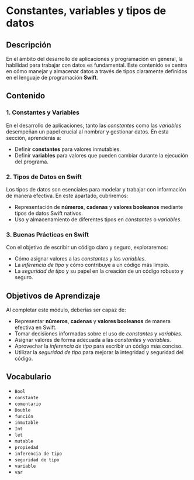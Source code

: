 # Constantes, variables y tipos de datos

## Descripción

En el ámbito del desarrollo de aplicaciones y programación en general, la habilidad para trabajar con datos es fundamental. Este contenido se centra en cómo manejar y almacenar datos a través de tipos claramente definidos en el lenguaje de programación **Swift**.

## Contenido

### 1. Constantes y Variables

En el desarrollo de aplicaciones, tanto las *constantes* como las *variables* desempeñan un papel crucial al nombrar y gestionar datos. En esta sección, aprenderás a:

- Definir **constantes** para valores inmutables.
- Definir **variables** para valores que pueden cambiar durante la ejecución del programa.

### 2. Tipos de Datos en Swift

Los tipos de datos son esenciales para modelar y trabajar con información de manera efectiva. En este apartado, cubriremos:

- Representación de **números**, **cadenas** y **valores booleanos** mediante tipos de datos Swift nativos.
- Uso y almacenamiento de diferentes tipos en *constantes* o *variables*.

### 3. Buenas Prácticas en Swift

Con el objetivo de escribir un código claro y seguro, exploraremos:

- Cómo asignar valores a las *constantes* y las *variables*.
- La *inferencia de tipo* y cómo contribuye a un código más limpio.
- La *seguridad de tipo* y su papel en la creación de un código robusto y seguro.

## Objetivos de Aprendizaje

Al completar este módulo, deberías ser capaz de:

- Representar **números**, **cadenas** y **valores booleanos** de manera efectiva en Swift.
- Tomar decisiones informadas sobre el uso de *constantes* y *variables*.
- Asignar valores de forma adecuada a las *constantes* y *variables*.
- Aprovechar la *inferencia de tipo* para escribir un código más conciso.
- Utilizar la *seguridad de tipo* para mejorar la integridad y seguridad del código.

## Vocabulario 
- `Bool`
- `constante`
- `comentario`
- `Double`
- `función`
- `inmutable`
- `Int`
- `let`
- `mutable` 
- `propiedad`
- `inferencia de tipo`
- `seguridad de tipo`
- `variable`
- `var`

